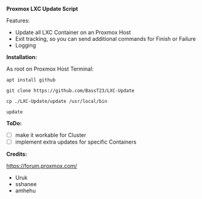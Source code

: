 **Proxmox LXC Update Script**

Features:
- Update all LXC Container on an Proxmox Host
- Exit tracking, so you can send additional commands for Finish or Failure 
- Logging

**Installation:**

As root on Proxmox Host Terminal:
```
apt install github
```
```
git clone https://github.com/BassT23/LXC-Update
```
```
cp ./LXC-Update/update /usr/local/bin
```
```
update
```

**ToDo:**

- [ ] make it workable for Cluster
- [ ] implement extra updates for specific Containers

**Credits:**

https://forum.proxmox.com/
- Uruk
- sshanee
- amhehu
